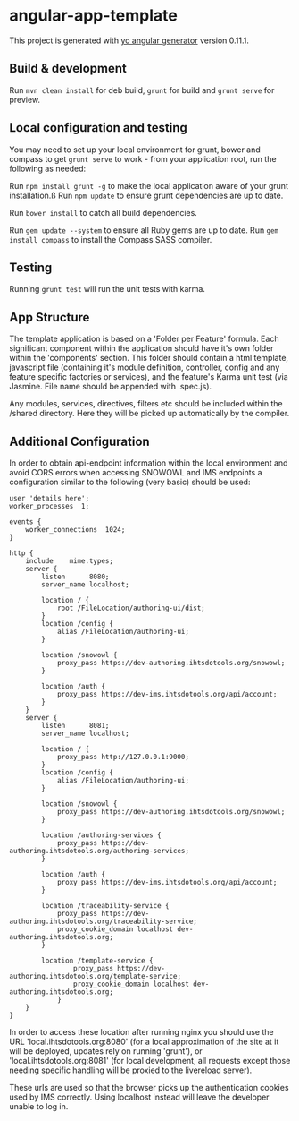 # angular-app-template

This project is generated with [yo angular generator](https://github.com/yeoman/generator-angular)
version 0.11.1.

## Build & development

Run `mvn clean install` for deb build,  `grunt` for build and `grunt serve` for preview.

## Local configuration and testing

You may need to set up your local environment for grunt, bower and compass to get `grunt serve` to work - from your application root, run the following as needed:

Run `npm install grunt -g` to make the local application aware of your grunt installation.ß
Run `npm update` to ensure grunt dependencies are up to date.

Run `bower install` to catch all build dependencies.

Run `gem update --system` to ensure all Ruby gems are up to date.
Run `gem install compass` to install the Compass SASS compiler.

## Testing

Running `grunt test` will run the unit tests with karma.

## App Structure

The template application is based on a 'Folder per Feature' formula. Each significant component within the application should have it's own folder within the 'components' section. This folder should contain a html template, javascript file (containing it's module definition, controller, config and any feature specific factories or services), and the feature's Karma unit test (via Jasmine. File name should be appended with .spec.js). 

Any modules, services, directives, filters etc should be included within the /shared directory. Here they will be picked up automatically by the compiler. 

## Additional Configuration


In order to obtain api-endpoint information within the local environment and avoid CORS errors when accessing SNOWOWL and IMS endpoints a configuration similar to the following (very basic) should be used: 

```
user 'details here';
worker_processes  1;
 
events {
    worker_connections  1024;
}
 
http {
	include    mime.types;
    server {
		listen		8080;
		server_name	localhost;
 
		location / {
			root /FileLocation/authoring-ui/dist;
		}
        location /config {
			alias /FileLocation/authoring-ui;
		}
 
		location /snowowl {
			proxy_pass https://dev-authoring.ihtsdotools.org/snowowl;
		}
        
        location /auth {
			proxy_pass https://dev-ims.ihtsdotools.org/api/account;
		}
	}
	server {
		listen		8081;
		server_name	localhost;
 
		location / {
			proxy_pass http://127.0.0.1:9000;
		}
        location /config {
			alias /FileLocation/authoring-ui;
		}
 
		location /snowowl {
			proxy_pass https://dev-authoring.ihtsdotools.org/snowowl;
		}
        
        location /authoring-services {
            proxy_pass https://dev-authoring.ihtsdotools.org/authoring-services;
        }
        
        location /auth {
			proxy_pass https://dev-ims.ihtsdotools.org/api/account;
		}
        
        location /traceability-service {
			proxy_pass https://dev-authoring.ihtsdotools.org/traceability-service;
            proxy_cookie_domain localhost dev-authoring.ihtsdotools.org;
		}
		
		location /template-service {
                proxy_pass https://dev-authoring.ihtsdotools.org/template-service;
                proxy_cookie_domain localhost dev-authoring.ihtsdotools.org;
            }
	}
}
```
In order to access these location after running nginx you should use the URL 'local.ihtsdotools.org:8080' (for a local approximation of the site at it will be deployed, updates rely on running 'grunt'), or 'local.ihtsdotools.org:8081' (for local development, all requests except those needing specific handling will be proxied to the livereload server). 

These urls are used so that the browser picks up the authentication cookies used by IMS correctly. Using localhost instead will leave the developer unable to log in. 
